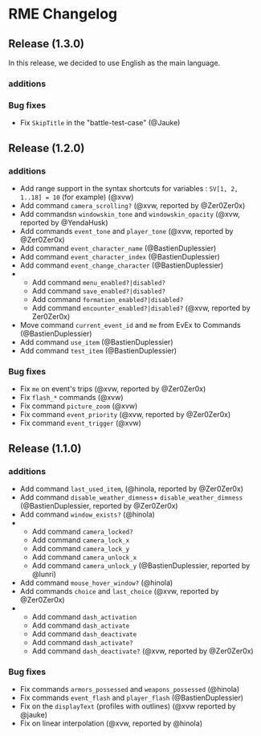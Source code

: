 # RME Changelog

## Release (1.3.0)

In this release, we decided to use English as the main language.

### additions

### Bug fixes
- Fix `SkipTitle` in the "battle-test-case" (@Jauke)

## Release (1.2.0)

### additions
* Add range support in the syntax shortcuts for variables : `SV[1, 2, 1..18] = 10` (for example) (@xvw)
* Add command `camera_scrolling?` (@xvw, reported by @Zer0Zer0x)
* Add commandsn `windowskin_tone` and `windowskin_opacity` (@xvw, reported by @YendaHusk)
* Add commands `event_tone` and `player_tone` (@xvw, reported by @Zer0Zer0x)
* Add command `event_character_name` (@BastienDuplessier)
* Add command `event_character_index` (@BastienDuplessier)
* Add command `event_change_character` (@BastienDuplessier)
*    - Add command `menu_enabled?|disabled?` 
     - Add command `save_enabled?|disabled?`
     - Add command `formation_enabled?|disabled?`
     - Add command `encounter_enabled?|disabled?`
     (@xvw, reported by Zer0Zer0x)
* Move command `current_event_id` and `me` from EvEx to Commands (@BastienDuplessier)
* Add command `use_item` (@BastienDuplessier)
* Add command `test_item` (@BastienDuplessier)

### Bug fixes
* Fix `me` on event's trips (@xvw, reported by @Zer0Zer0x)
* Fix `flash_*` commands (@xvw)
* Fix command `picture_zoom` (@xvw)
* Fix command `event_priority` (@xvw, reported by @Zer0Zer0x)
* Fix command `event_trigger` (@xvw)

## Release (1.1.0)

### additions
*  Add command `last_used_item`, (@hinola, reported by @Zer0Zer0x)
*  Add command `disable_weather_dimness`+ `disable_weather_dimness` (@BastienDuplessier, reported by @Zer0Zer0x)
*  Add command `window_exists?` (@hinola)
*    - Add command `camera_locked?` 
     - Add command `camera_lock_x`
     - Add command `camera_lock_y`
     - Add command `camera_unlock_x`
     - Add command `camera_unlock_y` 
     (@BastienDuplessier, reported by @lunri)
*  Add command `mouse_hover_window?` (@hinola)
*  Add commands `choice` and `last_choice` (@xvw, reported by @Zer0Zer0x)
*  - Add command `dash_activation`
   - Add command `dash_activate`
   - Add command `dash_deactivate`
   - Add command `dash_activate?`
   - Add command `dash_deactivate?`
   (@xvw, reported by @Zer0Zer0x)

### Bug fixes
*  Fix commands `armors_possessed` and `weapons_possessed` (@hinola)
*  Fix commands `event_flash` and `player_flash` (@BastienDuplessier)
*  Fix on the `displayText` (profiles with outlines) (@xvw reported by @jauke)
*  Fix on linear interpolation (@xvw, reported by @hinola)

